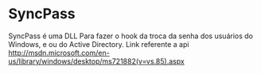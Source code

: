 SyncPass
========

SyncPass é uma DLL Para fazer o hook da troca da senha dos usuários do Windows, e ou do Active Directory. Link referente a api http://msdn.microsoft.com/en-us/library/windows/desktop/ms721882(v=vs.85).aspx
